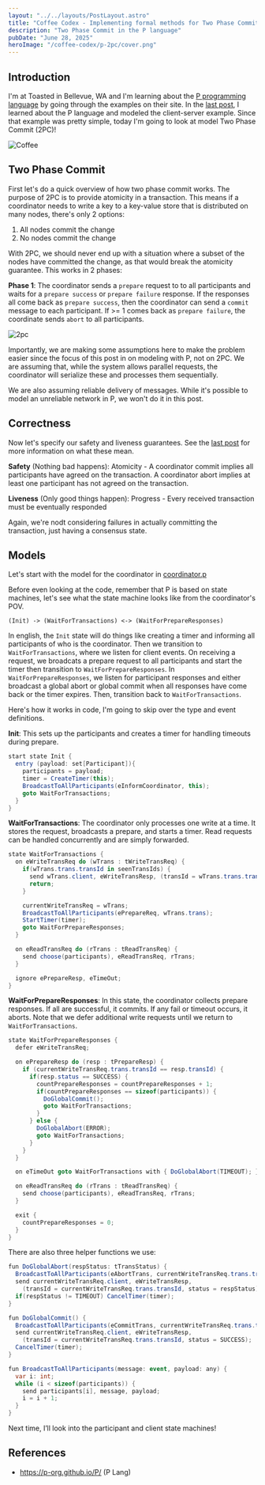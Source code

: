 ```yaml
---
layout: "../../layouts/PostLayout.astro"
title: "Coffee Codex - Implementing formal methods for Two Phase Commit"
description: "Two Phase Commit in the P language"
pubDate: "June 28, 2025"
heroImage: "/coffee-codex/p-2pc/cover.png"
---
```


## Introduction
I'm at Toasted in Bellevue, WA and I'm learning about the [P programming language](https://p-org.github.io/P/) by going through the examples on their site.
In the <a href='/blog/coffee-codex-p'>last post</a>, I learned about the P language and modeled the client-server example. Since that example was pretty simple, today I'm going to look at model Two Phase Commit (2PC)!

![Coffee](/coffee-codex/p-2pc/coffee.jpg)

## Two Phase Commit
First let's do a quick overview of how two phase commit works. The purpose of 2PC is to provide atomicity in a transaction. This means if a coordinator needs to write a key to a key-value store that is distributed on many nodes, there's only 2 options:

1. All nodes commit the change
2. No nodes commit the change

With 2PC, we should never end up with a situation where a subset of the nodes have committed the change, as that would break the atomicity guarantee. This works in 2 phases:

**Phase 1**: The coordinator sends a `prepare` request to to all participants and waits for a `prepare success` or `prepare failure` response. If the responses all come back as `prepare success`, then the coordinator can send a `commit` message to each participant. If >= 1 comes back as `prepare failure`, the coordinate sends `abort` to all participants.

![2pc](/coffee-codex/p-2pc/2pc.png)

Importantly, we are making some assumptions here to make the problem easier since the focus of this post in on modeling with P, not on 2PC. We are assuming that, while the system allows parallel requests, the coordinator will serialize these and processes them sequentially.

We are also assuming reliable delivery of messages. While it's possible to model an unreliable network in P, we won't do it in this post.

## Correctness
Now let's specify our safety and liveness guarantees. See the <a href='/blog/coffee-codex-p'>last post</a> for more information on what these mean.

**Safety** (Nothing bad happens): Atomicity - A coordinator commit implies all participants have agreed on the transaction. A coordinator abort implies at least one participant has not agreed on the transaction.

**Liveness** (Only good things happen): Progress - Every received transaction must be eventually responded

Again, we're nodt considering failures in actually committing the transaction, just having a consensus state.

## Models
Let's start with the model for the coordinator in [coordinator.p](https://github.com/p-org/P/blob/master/Tutorial/2_TwoPhaseCommit/PSrc/Coordinator.p)

Before even looking at the code, remember that P is based on state machines, let's see what the state machine looks like from the coordinator's POV.

```
(Init) -> (WaitForTransactions) <-> (WaitForPrepareResponses)
```

In english, the `Init` state will do things like creating a timer and informing all participants of who is the coordinator. Then we transition to `WaitForTransactions`, where we listen for client events. On receiving a request, we broadcats a prepare request to all participants and start the timer then transition to `WaitForPrepareResponses`. In `WaitForPrepareResponses`, we listen for participant responses and either broadcast a global abort or global commit when all responses have come back or the timer expires. Then, transition back to `WaitForTransactions`.

Here's how it works in code, I'm going to skip over the type and event definitions.

**Init**: This sets up the participants and creates a timer for handling timeouts during prepare.
```cs
start state Init {
  entry (payload: set[Participant]){
    participants = payload;
    timer = CreateTimer(this);
    BroadcastToAllParticipants(eInformCoordinator, this);
    goto WaitForTransactions;
  }
}
```

**WaitForTransactions**: The coordinator only processes one write at a time. It stores the request, broadcasts a prepare, and starts a timer. Read requests can be handled concurrently and are simply forwarded.
```cs
state WaitForTransactions {
  on eWriteTransReq do (wTrans : tWriteTransReq) {
    if(wTrans.trans.transId in seenTransIds) {
      send wTrans.client, eWriteTransResp, (transId = wTrans.trans.transId, status = TIMEOUT);
      return;
    }

    currentWriteTransReq = wTrans;
    BroadcastToAllParticipants(ePrepareReq, wTrans.trans);
    StartTimer(timer);
    goto WaitForPrepareResponses;
  }

  on eReadTransReq do (rTrans : tReadTransReq) {
    send choose(participants), eReadTransReq, rTrans;
  }

  ignore ePrepareResp, eTimeOut;
}
```

**WaitForPrepareResponses**: In this state, the coordinator collects prepare responses. If all are successful, it commits. If any fail or timeout occurs, it aborts. Note that we defer additional write requests until we return to `WaitForTransactions`.

```cs
state WaitForPrepareResponses {
  defer eWriteTransReq;

  on ePrepareResp do (resp : tPrepareResp) {
    if (currentWriteTransReq.trans.transId == resp.transId) {
      if(resp.status == SUCCESS) {
        countPrepareResponses = countPrepareResponses + 1;
        if(countPrepareResponses == sizeof(participants)) {
          DoGlobalCommit();
          goto WaitForTransactions;
        }
      } else {
        DoGlobalAbort(ERROR);
        goto WaitForTransactions;
      }
    }
  }

  on eTimeOut goto WaitForTransactions with { DoGlobalAbort(TIMEOUT); }

  on eReadTransReq do (rTrans : tReadTransReq) {
    send choose(participants), eReadTransReq, rTrans;
  }

  exit {
    countPrepareResponses = 0;
  }
}
```

There are also three helper functions we use:
```cs
fun DoGlobalAbort(respStatus: tTransStatus) {
  BroadcastToAllParticipants(eAbortTrans, currentWriteTransReq.trans.transId);
  send currentWriteTransReq.client, eWriteTransResp,
    (transId = currentWriteTransReq.trans.transId, status = respStatus);
  if(respStatus != TIMEOUT) CancelTimer(timer);
}

fun DoGlobalCommit() {
  BroadcastToAllParticipants(eCommitTrans, currentWriteTransReq.trans.transId);
  send currentWriteTransReq.client, eWriteTransResp,
    (transId = currentWriteTransReq.trans.transId, status = SUCCESS);
  CancelTimer(timer);
}

fun BroadcastToAllParticipants(message: event, payload: any) {
  var i: int;
  while (i < sizeof(participants)) {
    send participants[i], message, payload;
    i = i + 1;
  }
}
```

Next time, I’ll look into the participant and client state machines!

## References
- https://p-org.github.io/P/ (P Lang)